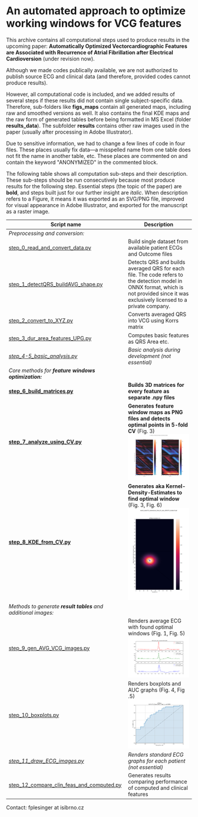 # An automated approach to optimize working windows for VCG features 


This archive contains all computational steps used to produce results in the upcoming paper: 
**Automatically Optimized Vectorcardiographic Features are Associated with Recurrence of Atrial Fibrillation after Electrical Cardioversion** (under revision now).

Although we made codes publically available, we are not authorized to publish source ECG and clinical data (and therefore, provided codes cannot produce results).

However, all computational code is included, and we added results of several steps if these results did not contain single subject-specific data.
Therefore, sub-folders like **figs_maps** contain all generated maps, including raw and smoothed versions as well. 
It also contains the final KDE maps and the raw form of generated tables before being formatted in MS Excel (folder **results_data**).
The subfolder **results** contains other raw images used in the paper (usually after processing in Adobe Illustrator).

Due to sensitive information, we had to change a few lines of code in four files. These places usually fix data—a misspelled name from one table does not fit the name in another table, etc. These places are commented on and contain the keyword "ANONYMIZED" in the commented block.  

The following table shows all computation sub-steps and their description. These sub-steps should be run consecutively because most produce results
for the following step. Essential steps (the topic of the paper) are **bold**, and steps built just for our further insight are _italic_. 
When description refers to a Figure, it means it was exported as an SVG/PNG file, improved for visual appearance in Adobe Illustrator, and exported for the manuscript as a raster image.  

| Script name                                                                            | Description                                                                                                                                                                        |
|----------------------------------------------------------------------------------------|------------------------------------------------------------------------------------------------------------------------------------------------------------------------------------|
| _Preprocessing and conversion:_                                                        |                                                                                                                                                                                    |
| [step_0_read_and_convert_data.py](step_0_read_and_convert_data.py)                     | Build single dataset from available patient ECGs and Outcome files                                                                                                                 |
| [step_1_detectQRS_buildAVG_shape.py](step_1_detectQRS_buildAVG_shape.py)               | Detects QRS and builds averaged QRS for each file. The code refers to the detection model in ONNX format, which is not provided since it was exclusively licensed to a private company. | 
| [step_2_convert_to_XYZ.py](step_2_convert_to_XYZ.py)                                   | Converts averaged QRS into VCG using Korrs matrix                                                                                                                                  |  
| [step_3_dur_area_features_UPG.py](step_3_dur_area_features_UPG.py)                     | Computes basic features as QRS Area etc.                                                                                                                                           |
| _[step_4-5_basic_analysis.py](step_4-5_basic_analysis.py)_                             | _Basic analysis during development (not essential)_                                                                                                                                |
| _Core methods for **feature windows optimization:**_                                   |                                                                                                                                                                                    |
| **[step_6_build_matrices.py](step_6_build_matrices.py)**                               | **Builds 3D matrices for every feature as separate .npy files**                                                                                                                    |
| **[step_7_analyze_using_CV.py](step_7_analyze_using_CV.py)**                           | **Generates feature window maps as PNG files and detects optimal points in 5-fold CV** (Fig. 3)  ![](CV_SMOOTH_dXMean_1_AUCData_85_cases_SMOOTH_median10.png)            |
| **[step_8_KDE_from_CV.py](step_8_KDE_from_CV.py)**                                     | **Generates aka Kernel-Density-Estimates to find optimal window** (Fig. 3, Fig. 6)  ![](\figs_maps\KDE_dYMean.png)                                                                  |
| _Methods to generate **result tables** and additional images:_                          |                                                                                                                                                                                    |
| [step_9_gen_AVG_VCG_images.py](step_9_gen_AVG_VCG_images.py)                           | Renders average ECG with found optimal windows (Fig. 1, Fig. 5)   ![](figs\COG_Averaged_VCG_RN_f_84_cases.svg)                                                                     |
| [step_10_boxplots.py](step_10_boxplots.py)                                             | Renders boxplots and AUC graphs (Fig. 4, Fig .5)   ![](results\AUC_dYMean.svg)                                                                                                     |
| _[step_11_draw_ECG_images.py](step_11_draw_ECG_images.py)_                             | _Renders standard ECG graphs for each patient (not essential)_                                                                                                                     |
| [step_12_compare_clin_feas_and_computed.py](step_12_compare_clin_feas_and_computed.py) | Generates results comparing performance of computed and clinical features                                                                                                          |

Contact: fplesinger at isibrno.cz
